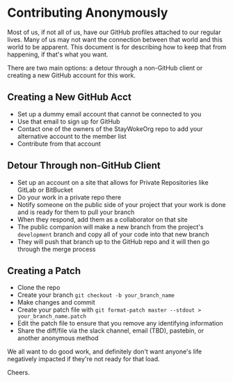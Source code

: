 # Contributing Anonymously

Most of us, if not all of us, have our GitHub profiles attached to our regular lives.
Many of us may not want the connection between that world and this world to be apparent.
This document is for describing how to keep that from happening, if that's what you want.

There are two main options: a detour through a non-GitHub client or creating a new GitHub account for this work.

## Creating a New GitHub Acct

- Set up a dummy email account that cannot be connected to you
- Use that email to sign up for GitHub
- Contact one of the owners of the StayWokeOrg repo to add your alternative account to the member list
- Contribute from that account

## Detour Through non-GitHub Client

- Set up an account on a site that allows for Private Repositories like GitLab or BitBucket
- Do your work in a private repo there
- Notify someone on the public side of your project that your work is done and is ready for them to pull your branch
- When they respond, add them as a collaborator on that site
- The public companion will make a new branch from the project's `development` branch and copy all of your code into that new branch
- They will push that branch up to the GitHub repo and it will then go through the merge process

## Creating a Patch

- Clone the repo
- Create your branch `git checkout -b your_branch_name`
- Make changes and commit
- Create your patch file with `git format-patch master --stdout > your_branch_name.patch`
- Edit the patch file to ensure that you remove any identifying information
- Share the diff/file via the slack channel, email (TBD), pastebin, or another anonymous method

We all want to do good work, and definitely don't want anyone's life negatively impacted if they're not ready for that load.

Cheers.
